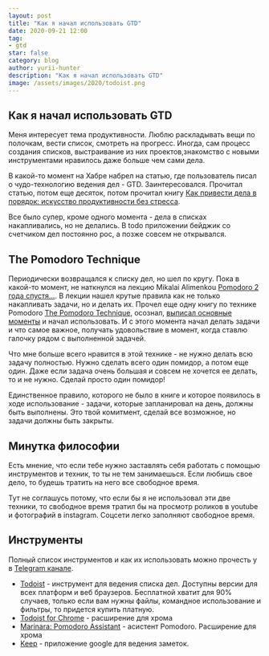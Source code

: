 ```yaml
---
layout: post
title: "Как я начал использовать GTD"
date: 2020-09-21 12:00
tag:
- gtd
star: false
category: blog
author: yurii-hunter
description: "Как я начал использовать GTD"
image: /assets/images/2020/todoist.png
---
```

## Как я начал использовать GTD

Меня интересует тема продуктивности. Люблю раскладывать вещи по полочкам, вести список, смотреть на прогресс. Иногда, сам процесс создания списков, выстраивание из них проектов,знакомство с новыми инструментами нравилось даже больше чем сами дела.

В какой-то момент на Хабре набрел на статью, где пользователь писал о чудо-технологию ведения дел - GTD. Заинтересовался. Прочитал статью, потом еще десяток, потом прочитал книгу [Как привести дела в порядок: искусство продуктивности без стресса](https://www.litres.ru/devid-allen/kak-privesti-dela-v-poryadok-iskusstvo-produktivnosti-bez-stre/).

Все было супер, кроме одного момента - дела в списках накапливались, но не делались. В todo приложении бейджик со счетчиком дел постоянно рос, а позже совсем не открывался.

## The Pomodoro Technique

Периодически возвращался к списку дел, но шел по кругу. Пока в какой-то момент, не наткнулся на лекцию Mikalai Alimenkou [Pomodoro 2 года спустя…](https://youtu.be/WpClvUKG5E8). В лекции нашел крутые правила как не только накапливать задачи, но и делать их. Прочел еще одну книгу по технике Pomodoro [The Pomodoro Technique](https://tomatotimer.ru/novosti/24065732-ThePomodoroTechnique-RUS_v1-3.pdf), осознал, [выписал основные моменты](https://bugshunter.io/pomodoro-time-management/) и начал использовать. И с этого момента начал делать задачи и что самое важное, получать удовольствие в момент, когда ставлю галочку рядом с выполненной задачей.

Что мне больше всего нравится в этой технике - не нужно делать всю задачу полностью. Нужно сделать всего один помидор, а потом еще один. Даже если задача очень большая и совсем не хочется ее делать, то и не нужно. Сделай просто один помидор!

Единственное правило, которого не было в книге и которое появилось в ходе использование - задачи, которые запланировал на день, должны быть выполнены. Это твой комитмент, сделай все возможное, но задачи должны быть закрыты.

## Минутка философии

Есть мнение, что если тебе нужно заставлять себя работать с помощью инструментов и техник, то ты не тем занимаешься. Если любишь свое дело, то будешь тратить на него все свободное время.

Тут не соглашусь потому, что если бы я не использовал эти две техники, то свободное время тратил бы на просмотр роликов в youtube и фотографий в instagram. Соцсети легко заполняют свободное время.

## Инструменты

Полный список инструментов и как их использовать можно прочесть у в [Telegram канале](https://t.me/yura_hunter/22).

- [Todoist](https://todoist.com/) - инструмент для ведения списка дел. Доступны версии для всех платформ и веб браузеров. Бесплатной хватит для 90% случаев, только если вам нужны файлы, командное использование и фильтры, то придется купить платную.
- [Todoist for Chrome](https://chrome.google.com/webstore/detail/todoist-for-chrome/jldhpllghnbhlbpcmnajkpdmadaolakh) - расширение для хрома
- [Marinara: Pomodoro Assistant](https://chrome.google.com/webstore/detail/marinara-pomodoro%C2%AE-assist/lojgmehidjdhhbmpjfamhpkpodfcodef) - асистент Pomodoro. Расширение для хрома
- [Keep](https://keep.google.com/) - приложение google для ведения заметок.